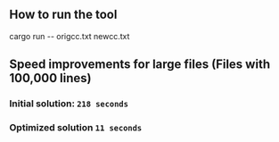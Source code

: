 ## How to run the tool

cargo run -- origcc.txt newcc.txt

## Speed improvements for large files (Files with 100,000 lines)

### Initial solution: `218 seconds`

### Optimized solution `11 seconds`
